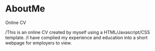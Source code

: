 # AboutMe
Online CV


/This is an online CV created by myself using a HTML/Javascript/CSS template.
/I have complied my experience and education into a short webpage for employers to view.
